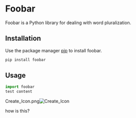
# Foobar

Foobar is a Python library for dealing with word pluralization.

## Installation

Use the package manager [pip](https://pip.pypa.io/en/stable/) to install foobar.

```bash
pip install foobar
```

## Usage

```python
import foobar
test content
```
Create_Icon.png![Create_Icon](https://user-images.githubusercontent.com/19984179/123367914-a5fe0780-d52f-11eb-80f8-837df3f3fac9.png)

how is this?
